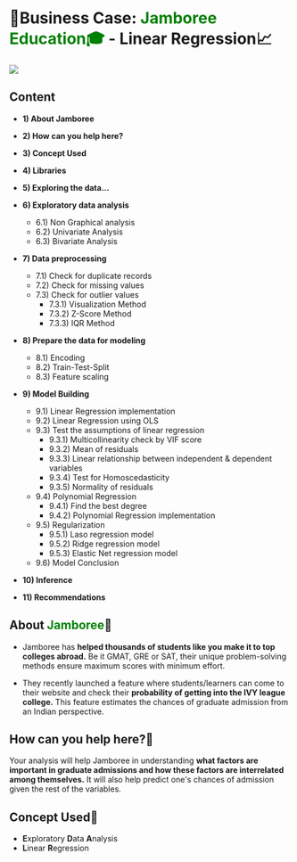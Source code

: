 # **📃Business Case: <font color="green">Jamboree Education🎓</font>  - Linear Regression**📈

<img src="https://upload.wikimedia.org/wikipedia/commons/5/53/Jamboree-logo.png">

## **Content**

- **1) About Jamboree**
- **2) How can you help here?**
- **3) Concept Used**
- **4) Libraries**
- **5) Exploring the data...**
- **6) Exploratory data analysis**
    - 6.1) Non Graphical analysis
    - 6.2) Univariate Analysis
    - 6.3) Bivariate Analysis
- **7) Data preprocessing**
    - 7.1) Check for duplicate records
    - 7.2) Check for missing values
    - 7.3) Check for outlier values
        - 7.3.1) Visualization Method
        - 7.3.2) Z-Score Method
        - 7.3.3) IQR Method
- **8) Prepare the data for modeling**
    - 8.1) Encoding
    - 8.2) Train-Test-Split
    - 8.3) Feature scaling
- **9) Model Building**
    - 9.1) Linear Regression implementation
    - 9.2) Linear Regression using OLS
    - 9.3) Test the assumptions of linear regression
        - 9.3.1) Multicollinearity check by VIF score
        - 9.3.2) Mean of residuals
        - 9.3.3) Linear relationship between independent & dependent variables
        - 9.3.4) Test for Homoscedasticity
        - 9.3.5) Normality of residuals
    - 9.4) Polynomial Regression
        - 9.4.1) Find the best degree
        - 9.4.2) Polynomial Regression implementation
    - 9.5) Regularization
        - 9.5.1) Laso regression model
        - 9.5.2) Ridge regression model
        - 9.5.3) Elastic Net regression model
    - 9.6) Model Conclusion

- **10) Inference**
- **11) Recommendations**

## **About <font color="green">Jamboree</font>📗**

- Jamboree has **helped thousands of students like you make it to top colleges abroad.** Be it GMAT, GRE or SAT, their unique problem-solving methods ensure maximum scores with minimum effort.

- They recently launched a feature where students/learners can come to their website and check their **probability of getting into the IVY league college.** This feature estimates the chances of graduate admission from an Indian perspective.

## **How can you help here?👀**

Your analysis will help Jamboree in understanding **what factors are important in graduate admissions and how these factors are interrelated among themselves.** It will also help predict one's chances of admission given the rest of the variables.

## **Concept Used📑**

- **E**xploratory **D**ata **A**nalysis
- **L**inear **R**egression
